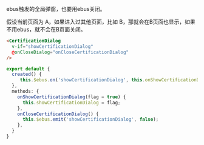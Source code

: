 ebus触发的全局弹窗，也要用ebus关闭。

假设当前页面为 A，如果进入过其他页面，比如 B，那就会在B页面也显示，如果不用ebus，就不会在B页面关闭。

```html
<CertificationDialog
  v-if="showCertificationDialog"
  @onCloseDialog="onCloseCertificationDialog"
/>
```

```ts
export default {
  created() {
     this.$ebus.on('showCertificationDialog', this.onShowCertificationDialog);
  },
  methods: {
    onShowCertificationDialog(flag = true) {
      this.showCertificationDialog = flag;
    },
    onCloseCertificationDialog() {
      this.$ebus.emit('showCertificationDialog', false);
    },
  }
}
```

